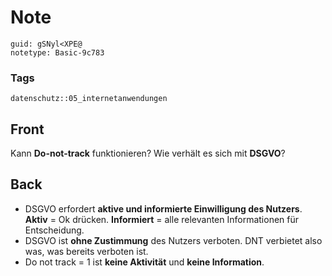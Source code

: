 # Note
```
guid: gSNyl<XPE@
notetype: Basic-9c783
```

### Tags
```
datenschutz::05_internetanwendungen
```

## Front
Kann <b>Do-not-track</b> funktionieren? Wie verhält es sich mit
<b>DSGVO</b>?

## Back
<ul>
  <li>DSGVO erfordert <b>aktive und informierte Einwilligung des
  Nutzers</b>. <b>Aktiv</b> = Ok drücken. <b>Informiert</b> = alle
  relevanten Informationen für Entscheidung.
  <li>DSGVO ist <b>ohne Zustimmung</b> des Nutzers verboten. DNT
  verbietet also was, was bereits verboten ist.
  <li>Do not track = 1 ist <b>keine Aktivität</b> und <b>keine
  Information</b>.
</ul>
